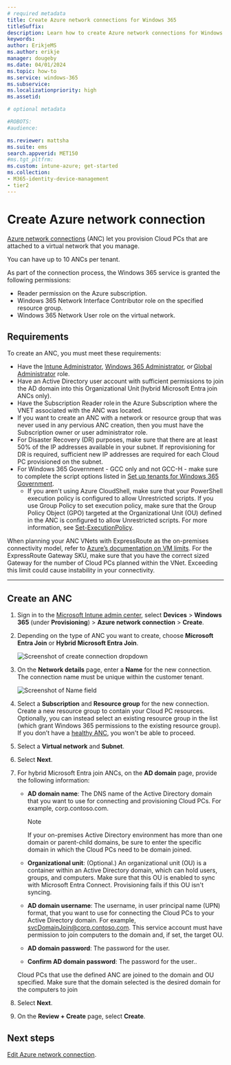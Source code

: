 ```yaml
---
# required metadata
title: Create Azure network connections for Windows 365
titleSuffix:
description: Learn how to create Azure network connections for Windows 365.
keywords:
author: ErikjeMS  
ms.author: erikje
manager: dougeby
ms.date: 04/01/2024
ms.topic: how-to
ms.service: windows-365
ms.subservice:
ms.localizationpriority: high
ms.assetid: 

# optional metadata

#ROBOTS:
#audience:

ms.reviewer: mattsha
ms.suite: ems
search.appverid: MET150
#ms.tgt_pltfrm:
ms.custom: intune-azure; get-started
ms.collection:
- M365-identity-device-management
- tier2
---
```


# Create Azure network connection

[Azure network connections](azure-network-connections.md) (ANC) let you provision Cloud PCs that are attached to a virtual network that you manage.

You can have up to 10 ANCs per tenant.

As part of the connection process, the Windows 365 service is granted the following permissions:

- Reader permission on the Azure subscription.
- Windows 365 Network Interface Contributor role on the specified resource group.
- Windows 365 Network User role on the virtual network.

## Requirements

To create an ANC, you must meet these requirements:

- Have the [Intune Administrator](/azure/active-directory/roles/permissions-reference#intune-administrator), [Windows 365 Administrator](/azure/active-directory/roles/permissions-reference), or [Global Administrator](/azure/active-directory/roles/permissions-reference#global-administrator) role.
- Have an Active Directory user account with sufficient permissions to join the AD domain into this Organizational Unit (hybrid Microsoft Entra join ANCs only).
- Have the Subscription Reader role in the Azure Subscription where the VNET associated with the ANC was located.
- If you want to create an ANC with a network or resource group that was never used in any pervious ANC creation, then you must have the Subscription owner or user administrator role.
- For Disaster Recovery (DR) purposes, make sure that there are at least 50% of the IP addresses available in your subnet. If reprovisioning for DR is required, sufficient new IP addresses are required for each Cloud PC provisioned on the subnet.
- For Windows 365 Government - GCC only and not GCC-H - make sure to complete the script options listed in [Set up tenants for Windows 365 Government](set-up-tenants-windows-365-gcc.md).
   - If you aren't using Azure CloudShell, make sure that your PowerShell execution policy is configured to allow Unrestricted scripts. If you use Group Policy to set execution policy, make sure that the Group Policy Object (GPO) targeted at the Organizational Unit (OU) defined in the ANC is configured to allow Unrestricted scripts. For more information, see [Set-ExecutionPolicy](/powershell/module/microsoft.powershell.security/set-executionpolicy).

When planning your ANC VNets with ExpressRoute as the on-premises connectivity model, refer to [Azure’s documentation on VM limits](/azure/expressroute/expressroute-about-virtual-network-gateways#performance-results). For the ExpressRoute Gateway SKU, make sure that you have the correct sized Gateway for the number of Cloud PCs planned within the VNet. Exceeding this limit could cause instability in your connectivity.

*******

## Create an ANC

1. Sign in to the [Microsoft Intune admin center](https://go.microsoft.com/fwlink/?linkid=2109431), select **Devices** > **Windows 365** (under **Provisioning**) > **Azure network connection** > **Create**.
2. Depending on the type of ANC you want to create, choose **Microsoft Entra Join** or **Hybrid Microsoft Entra Join**.

    ![Screenshot of create connection dropdown](./media/create-azure-network-connection/create-connection-dropdown.png)

3. On the **Network details** page, enter a **Name** for the new connection. The connection name must be unique within the customer tenant.

    ![Screenshot of Name field](./media/create-azure-network-connection/connection-name.png)

4. Select a **Subscription** and **Resource group** for the new connection. Create a new resource group to contain your Cloud PC resources. Optionally, you can instead select an existing resource group in the list (which grant Windows 365 permissions to the existing resource group). If you don’t have a [healthy ANC](health-checks.md), you won't be able to proceed.
5. Select a **Virtual network** and **Subnet**.
6. Select **Next**.
7. For hybrid Microsoft Entra join ANCs, on the **AD domain** page, provide the following information:

    - **AD domain name**: The DNS name of the Active Directory domain that you want to use for connecting and provisioning Cloud PCs. For example, corp.contoso.com.

        > [!NOTE]
        > If your on-premises Active Directory environment has more than one domain or parent-child domains, be sure to enter the specific domain in which the Cloud PCs need to be domain joined.

    - **Organizational unit**: (Optional.) An organizational unit (OU) is a container within an Active Directory domain, which can hold users, groups, and computers. Make sure that this OU is enabled to sync with Microsoft Entra Connect. Provisioning fails if this OU isn't syncing.
    - **AD domain username**: The username, in user principal name (UPN) format, that you want to use for connecting the Cloud PCs to your Active Directory domain. For example, svcDomainJoin@corp.contoso.com. This service account must have permission to join computers to the domain and, if set, the target OU.
    - **AD domain password**: The password for the user.
    - **Confirm AD domain password**: The password for the user..

    Cloud PCs that use the defined ANC are joined to the domain and OU specified. Make sure that the domain selected is the desired domain for the computers to join

8. Select **Next**.
9. On the **Review + Create** page, select **Create**.

<!-- ########################## -->
## Next steps

[Edit Azure network connection](edit-azure-network-connection.md).

